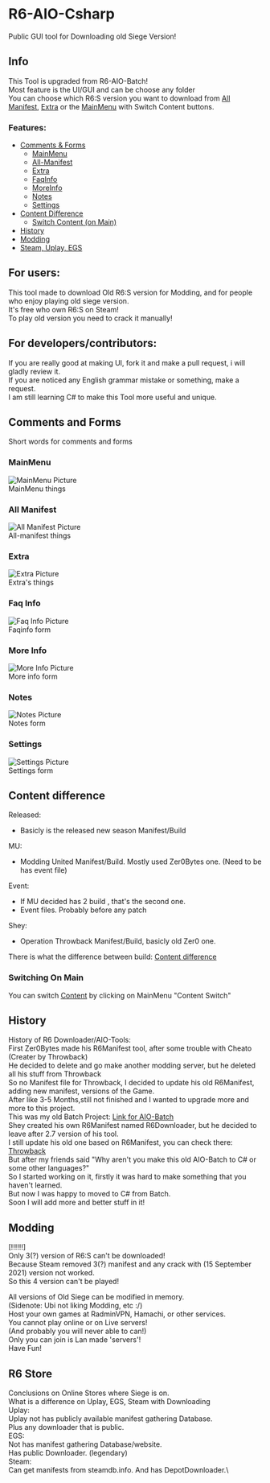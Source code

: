 # R6-AIO-Csharp
Public GUI tool for Downloading old Siege Version!

## Info
This Tool is upgraded from R6-AIO-Batch!\
Most feature is the UI/GUI and can be choose any folder\
You can choose which R6:S version you want to download from [All Manifest](#all-manifest), [Extra](#extra)
or the [MainMenu](#mainmenu) with Switch Content buttons.

### Features:
- [Comments & Forms](#comments-and-forms)
  - [MainMenu](#mainmenu)
  - [All-Manifest](#all-manifest)
  - [Extra](#extra)
  - [FaqInfo](#faq-info)
  - [MoreInfo](#more-info)
  - [Notes](#notes)
  - [Settings](#settings)
- [Content Difference](#content-difference)
  - [Switch Content (on Main)](#switching-on-main)
- [History](#history)
- [Modding](#modding)
- [Steam, Uplay, EGS](#r6-store)
## For users:
This tool made to download Old R6:S version for Modding, and for people who enjoy playing old siege version.\
It's free who own R6:S on Steam!\
To play old version you need to crack it manually!

## For developers/contributors:
If you are really good at making UI, fork it and make a pull request, i will gladly review it.\
If you are noticed any English grammar mistake or something, make a request.\
I am still learning C# to make this Tool more useful and unique.


## Comments and Forms
Short words for comments and forms

### MainMenu
![MainMenu Picture](https://github.com/SlejmUr/R6-AIO-Csharp/blob/ReadMe-Patches/ReadMe/MainMenu.png?raw=true)\
MainMenu things

### All Manifest
![All Manifest Picture](https://github.com/SlejmUr/R6-AIO-Csharp/blob/ReadMe-Patches/ReadMe/All-Manifest.png?raw=true)\
All-manifest things

### Extra
![Extra Picture](https://github.com/SlejmUr/R6-AIO-Csharp/blob/ReadMe-Patches/ReadMe/Extra.png?raw=true)\
Extra's things

### Faq Info
![Faq Info Picture](https://github.com/SlejmUr/R6-AIO-Csharp/blob/ReadMe-Patches/ReadMe/FAQ-Info.png?raw=true)\
Faqinfo form

### More Info
![More Info Picture](https://github.com/SlejmUr/R6-AIO-Csharp/blob/ReadMe-Patches/ReadMe/MoreINFO.png?raw=true)\
More info form

### Notes
![Notes Picture](https://github.com/SlejmUr/R6-AIO-Csharp/blob/ReadMe-Patches/ReadMe/Notes.png?raw=true)\
Notes form

### Settings
![Settings Picture](https://github.com/SlejmUr/R6-AIO-Csharp/blob/ReadMe-Patches/ReadMe/Settings.png?raw=true)\
Settings form


## Content difference
Released:
- Basicly is the released new season Manifest/Build

MU:
- Modding United Manifest/Build. Mostly used Zer0Bytes one. (Need to be has event file)

Event:
- If MU decided has 2 build , that's the second one.
- Event files. Probably before any patch

Shey:
- Operation Throwback Manifest/Build, basicly old Zer0 one.

There is what the difference between build:
[Content difference](https://github.com/SlejmUr/R6-AIO-Csharp/blob/ReadMe-Patches/ReadMe/ContentDifference.txt)

### Switching On Main
You can switch [Content](#content-difference) by clicking on MainMenu "Content Switch"

## History
History of R6 Downloader/AIO-Tools:\
First Zer0Bytes made his R6Manifest tool, after some trouble with Cheato (Creater by Throwback)\
He decided to delete and go make another modding server, but he deleted all his stuff from Throwback\
So no Manifest file for Throwback, I decided to update his old R6Manifest, adding new manifest, versions of the Game.\
After like 3-5 Months,still not finished and I wanted to upgrade more and more to this project.\
This was my old Batch Project: [Link for AIO-Batch](https://github.com/SlejmUr/R6-AIOTool-Batch)\
Shey created his own R6Manifest named R6Downloader, but he decided to leave after 2.7 version of his tool.\
I still update his old one based on R6Manifest, you can check there: [Throwback](https://github.com/SlejmUr/Manifest_Tool_TB)\
But after my friends said "Why aren't you make this old AIO-Batch to C# or some other languages?"\
So I started working on it, firstly it was hard to make something that you haven't learned.\
But now I was happy to moved to C# from Batch.\
Soon I will add more and better stuff in it!

## Modding
[!!!!!!]\
Only 3(?) version of R6:S can't be downloaded!\
Because Steam removed 3(?) manifest and any crack with (15 September 2021) version not worked.\
So this 4 version can't be played!

All versions of Old Siege can be modified in memory.\
(Sidenote: Ubi not liking Modding, etc :/) \
Host your own games at RadminVPN, Hamachi, or other services.\
You cannot play online or on Live servers!\
(And probably you will never able to can!)\
Only you can join is Lan made 'servers'!\
Have Fun!

## R6 Store
Conclusions on Online Stores where Siege is on.\
What is a difference on Uplay, EGS, Steam with Downloading\
Uplay:\
Uplay not has publicly available manifest gathering Database.\
Plus any downloader that is public.\
EGS:\
Not has manifest gathering Database/website.\
Has public Downloader. (legendary)\
Steam:\
Can get manifests from steamdb.info.
And has DepotDownloader.\

